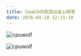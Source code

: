 ```yaml
---
title: Saab340美国旧金山降落
date: 2016-04-10 12:31:10
---
```



![cpuwolf](/images/data/attachment/201604/10/202959et5da8oorpdaatzb.jpg)

![cpuwolf](/images/data/attachment/201604/10/203049zqz16sp6o1olzi02.jpg)

